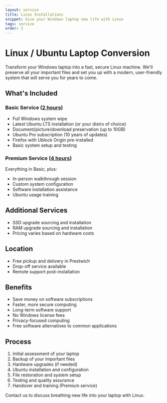 ```yaml
---
layout: service
title: Linux Installations
snippet: Give your Windows laptop new life with Linux
tags: service
order: 2
---
```


# Linux / Ubuntu Laptop Conversion

Transform your Windows laptop into a fast, secure Linux machine. We'll preserve all your important files and set you up with a modern, user-friendly system that will serve you for years to come.

## What's Included

### Basic Service ([2 hours](/prices/))
- Full Windows system wipe
- Latest Ubuntu LTS installation (or your distro of choice)
- Document/picture/download preservation (up to 10GB)
- Ubuntu Pro subscription (10 years of updates)
- Firefox with Ublock Origin pre-installed
- Basic system setup and testing

### Premium Service ([4 hours](/prices/))

Everything in Basic, plus:

- In-person walkthrough session
- Custom system configuration
- Software installation assistance
- Ubuntu usage training

## Additional Services

- SSD upgrade sourcing and installation
- RAM upgrade sourcing and installation
- Pricing varies based on hardware costs

## Location

- Free pickup and delivery in Prestwich
- Drop-off service available
- Remote support post-installation

## Benefits

- Save money on software subscriptions
- Faster, more secure computing
- Long-term software support
- No Windows license fees
- Privacy-focused computing
- Free software alternatives to common applications

## Process

1. Initial assessment of your laptop
2. Backup of your important files
3. Hardware upgrades (if needed)
4. Ubuntu installation and configuration
5. File restoration and system setup
6. Testing and quality assurance
7. Handover and training (Premium service)

Contact us to discuss breathing new life into your laptop with Linux.
